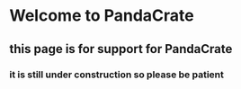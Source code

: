 # Welcome to PandaCrate

## this page is for support for PandaCrate

### it is still under construction so please be patient
